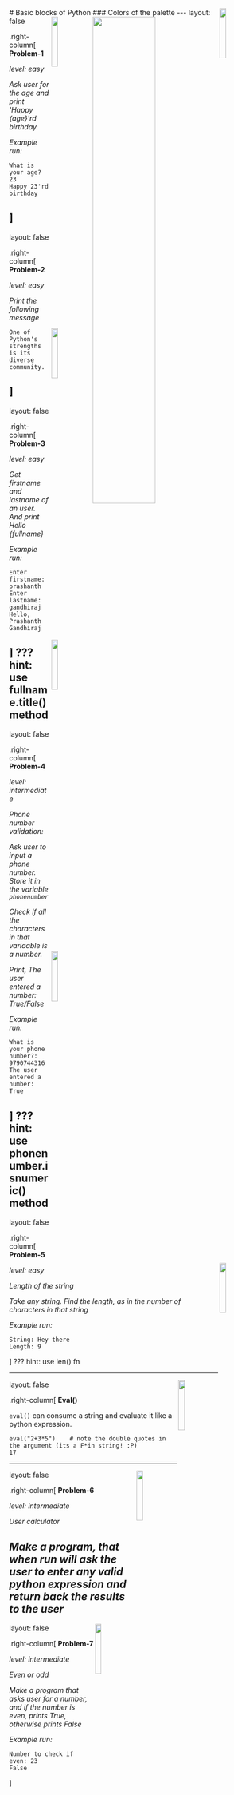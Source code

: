 <img src="../img/logo.jpg" width="16%" align="right">
# Basic blocks of Python
### Colors of the palette

<img src="../img/lego.jpg" width="50%" align="right">
---
layout: false
<img src="../img/logo.jpg" width="16%" align="right">

.right-column[
**Problem-1**

_level: easy_

*Ask user for the age and print 'Happy {age}'rd birthday.*

*Example run:*

  ```
  What is your age?
  23
  Happy 23'rd birthday
  ```
]
---
layout: false
<img src="../img/logo.jpg" width="16%" align="right">

.right-column[
**Problem-2**

_level: easy_

*Print the following message*

  ```
  One of Python's strengths is its diverse community.
  ```
]
---
layout: false
<img src="../img/logo.jpg" width="16%" align="right">

.right-column[
**Problem-3**

_level: easy_

*Get firstname and lastname of an user. And print Hello {fullname}*

*Example run:*

  ```
  Enter firstname: prashanth
  Enter lastname: gandhiraj
  Hello, Prashanth Gandhiraj
  ```
]
???
hint: use fullname.title() method
---
layout: false
<img src="../img/logo.jpg" width="16%" align="right">

.right-column[
**Problem-4**

_level: intermediate_

*Phone number validation:*

*Ask user to input a phone number. Store it in the variable `phonenumber`*

*Check if all the characters in that variaable is a number.*

*Print, The user entered a number: True/False*

*Example run:*

  ```
  What is your phone number?: 9790744316
  The user entered a number: True
  ```
]
???
hint: use phonenumber.isnumeric() method
---
layout: false
<img src="../img/logo.jpg" width="16%" align="right">

.right-column[
**Problem-5**

_level: easy_

*Length of the string*

*Take any string. Find the length, as in the number of characters in that string*

*Example run:*

  ```
  String: Hey there
  Length: 9
  ```
]
???
hint: use len() fn

---
layout: false
<img src="../img/logo.jpg" width="16%" align="right">

.right-column[
**Eval()**

`eval()` can consume a string and evaluate it like a python expression.

```
eval("2+3*5")    # note the double quotes in the argument (its a F*in string! :P)
17
```
---
layout: false
<img src="../img/logo.jpg" width="16%" align="right">

.right-column[
**Problem-6**

_level: intermediate_

*User calculator*

*Make a program, that when run will ask the user to enter any valid python expression and return back the results to the user*
---
layout: false
<img src="../img/logo.jpg" width="16%" align="right">

.right-column[
**Problem-7**

_level: intermediate_

*Even or odd*

*Make a program that asks user for a number, and if the number is even, prints True, otherwise prints False*

*Example run:*

  ```
  Number to check if even: 23
  False
  ```
]
